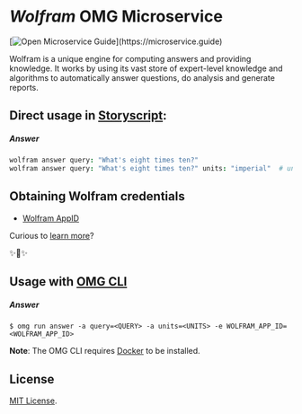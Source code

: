 # _Wolfram_ OMG Microservice

[![Open Microservice Guide](https://img.shields.io/badge/OMG%20Enabled-👍-green.svg?)](https://microservice.guide)

Wolfram is a unique engine for computing answers and providing knowledge. It works by using its vast store of expert-level knowledge and algorithms to automatically answer questions, do analysis and generate reports.

## Direct usage in [Storyscript](https://storyscript.io/):

##### Answer
```coffee
wolfram answer query: "What's eight times ten?"
wolfram answer query: "What's eight times ten?" units: "imperial"  # units defaults to "metric"
```

## Obtaining Wolfram credentials

* [Wolfram AppID](https://products.wolframalpha.com/short-answers-api/documentation/)

Curious to [learn more](https://docs.storyscript.io/)?

✨🍰✨

## Usage with [OMG CLI](https://www.npmjs.com/package/omg)

##### Answer
```shell
$ omg run answer -a query=<QUERY> -a units=<UNITS> -e WOLFRAM_APP_ID=<WOLFRAM_APP_ID>
```

**Note**: The OMG CLI requires [Docker](https://docs.docker.com/install/) to be installed.

## License
[MIT License](https://github.com/omg-services/wolfram/blob/master/LICENSE).
